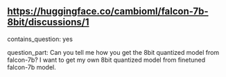 ## https://huggingface.co/cambioml/falcon-7b-8bit/discussions/1

contains_question: yes

question_part: Can you tell me how you get the 8bit quantized model from falcon-7b? I want to get my own 8bit quantized model from finetuned falcon-7b model.